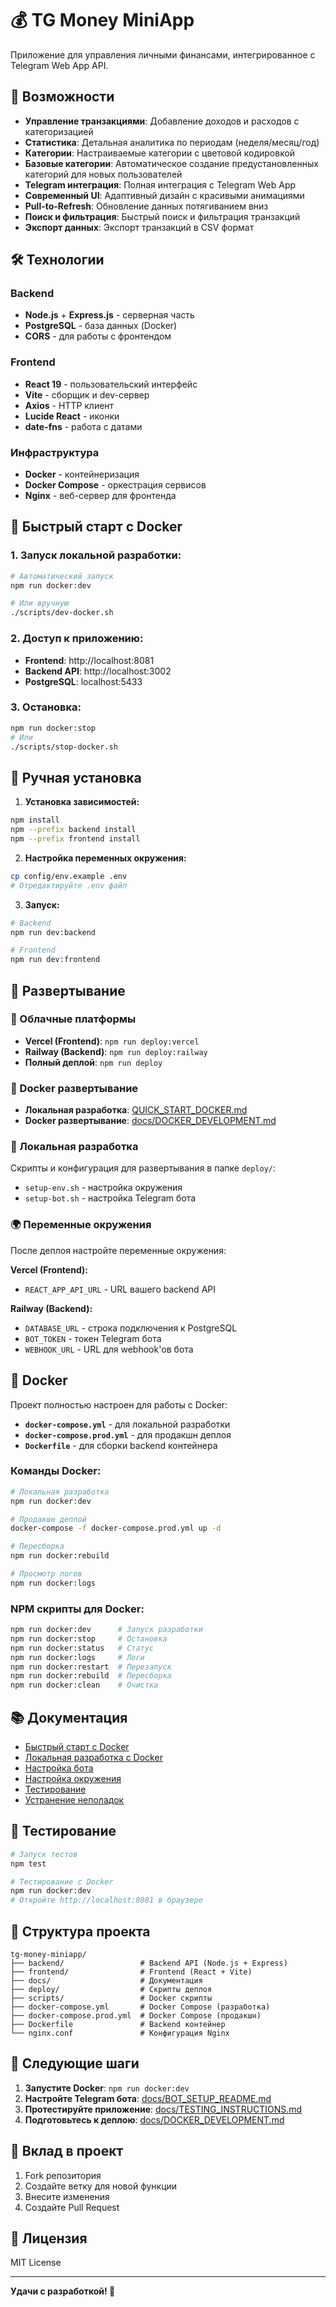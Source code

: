 # 💰 TG Money MiniApp

Приложение для управления личными финансами, интегрированное с Telegram Web App API.

## 🚀 Возможности

- **Управление транзакциями**: Добавление доходов и расходов с категоризацией
- **Статистика**: Детальная аналитика по периодам (неделя/месяц/год)
- **Категории**: Настраиваемые категории с цветовой кодировкой
- **Базовые категории**: Автоматическое создание предустановленных категорий для новых пользователей
- **Telegram интеграция**: Полная интеграция с Telegram Web App
- **Современный UI**: Адаптивный дизайн с красивыми анимациями
- **Pull-to-Refresh**: Обновление данных потягиванием вниз
- **Поиск и фильтрация**: Быстрый поиск и фильтрация транзакций
- **Экспорт данных**: Экспорт транзакций в CSV формат

## 🛠 Технологии

### Backend
- **Node.js** + **Express.js** - серверная часть
- **PostgreSQL** - база данных (Docker)
- **CORS** - для работы с фронтендом

### Frontend
- **React 19** - пользовательский интерфейс
- **Vite** - сборщик и dev-сервер
- **Axios** - HTTP клиент
- **Lucide React** - иконки
- **date-fns** - работа с датами

### Инфраструктура
- **Docker** - контейнеризация
- **Docker Compose** - оркестрация сервисов
- **Nginx** - веб-сервер для фронтенда

## 🐳 Быстрый старт с Docker

### 1. **Запуск локальной разработки:**
```bash
# Автоматический запуск
npm run docker:dev

# Или вручную
./scripts/dev-docker.sh
```

### 2. **Доступ к приложению:**
- **Frontend**: http://localhost:8081
- **Backend API**: http://localhost:3002
- **PostgreSQL**: localhost:5433

### 3. **Остановка:**
```bash
npm run docker:stop
# Или
./scripts/stop-docker.sh
```

## 🔧 Ручная установка

1. **Установка зависимостей:**
```bash
npm install
npm --prefix backend install
npm --prefix frontend install
```

2. **Настройка переменных окружения:**
```bash
cp config/env.example .env
# Отредактируйте .env файл
```

3. **Запуск:**
```bash
# Backend
npm run dev:backend

# Frontend
npm run dev:frontend
```

## 🚀 Развертывание

### 🚀 Облачные платформы
- **Vercel (Frontend)**: `npm run deploy:vercel`
- **Railway (Backend)**: `npm run deploy:railway`
- **Полный деплой**: `npm run deploy`

### 🐳 Docker развертывание
- **Локальная разработка**: [QUICK_START_DOCKER.md](QUICK_START_DOCKER.md)
- **Docker развертывание**: [docs/DOCKER_DEVELOPMENT.md](docs/DOCKER_DEVELOPMENT.md)

### 🔧 Локальная разработка
Скрипты и конфигурация для развертывания в папке `deploy/`:
- `setup-env.sh` - настройка окружения
- `setup-bot.sh` - настройка Telegram бота

### 🌍 Переменные окружения
После деплоя настройте переменные окружения:

**Vercel (Frontend):**
- `REACT_APP_API_URL` - URL вашего backend API

**Railway (Backend):**
- `DATABASE_URL` - строка подключения к PostgreSQL
- `BOT_TOKEN` - токен Telegram бота
- `WEBHOOK_URL` - URL для webhook'ов бота

## 🐳 Docker

Проект полностью настроен для работы с Docker:

- **`docker-compose.yml`** - для локальной разработки
- **`docker-compose.prod.yml`** - для продакшн деплоя
- **`Dockerfile`** - для сборки backend контейнера

### Команды Docker:
```bash
# Локальная разработка
npm run docker:dev

# Продакшн деплой
docker-compose -f docker-compose.prod.yml up -d

# Пересборка
npm run docker:rebuild

# Просмотр логов
npm run docker:logs
```

### NPM скрипты для Docker:
```bash
npm run docker:dev      # Запуск разработки
npm run docker:stop     # Остановка
npm run docker:status   # Статус
npm run docker:logs     # Логи
npm run docker:restart  # Перезапуск
npm run docker:rebuild  # Пересборка
npm run docker:clean    # Очистка
```

## 📚 Документация

- [Быстрый старт с Docker](QUICK_START_DOCKER.md)
- [Локальная разработка с Docker](docs/DOCKER_DEVELOPMENT.md)
- [Настройка бота](docs/BOT_SETUP_README.md)
- [Настройка окружения](docs/ENV_SETUP_README.md)
- [Тестирование](docs/TESTING_INSTRUCTIONS.md)
- [Устранение неполадок](docs/TROUBLESHOOTING.md)

## 🧪 Тестирование

```bash
# Запуск тестов
npm test

# Тестирование с Docker
npm run docker:dev
# Откройте http://localhost:8081 в браузере
```

## 📁 Структура проекта

```
tg-money-miniapp/
├── backend/                 # Backend API (Node.js + Express)
├── frontend/                # Frontend (React + Vite)
├── docs/                    # Документация
├── deploy/                  # Скрипты деплоя
├── scripts/                 # Docker скрипты
├── docker-compose.yml       # Docker Compose (разработка)
├── docker-compose.prod.yml  # Docker Compose (продакшн)
├── Dockerfile               # Backend контейнер
└── nginx.conf               # Конфигурация Nginx
```

## 🎯 Следующие шаги

1. **Запустите Docker**: `npm run docker:dev`
2. **Настройте Telegram бота**: [docs/BOT_SETUP_README.md](docs/BOT_SETUP_README.md)
3. **Протестируйте приложение**: [docs/TESTING_INSTRUCTIONS.md](docs/TESTING_INSTRUCTIONS.md)
4. **Подготовьтесь к деплою**: [docs/DOCKER_DEVELOPMENT.md](docs/DOCKER_DEVELOPMENT.md)

## 🤝 Вклад в проект

1. Fork репозитория
2. Создайте ветку для новой функции
3. Внесите изменения
4. Создайте Pull Request

## 📄 Лицензия

MIT License

---

**Удачи с разработкой! 🚀**
